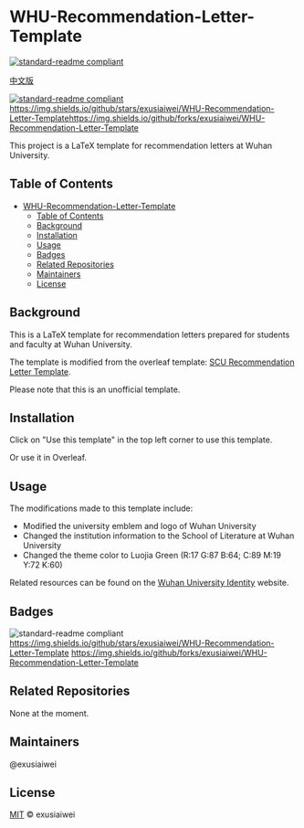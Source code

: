 # WHU-Recommendation-Letter-Template

[![standard-readme compliant](https://img.shields.io/badge/readme%20style-standard-brightgreen.svg?style=flat-square)](https://github.com/RichardLitt/standard-readme)

[中文版](https://github.com/exusiaiwei/WHU-Recommendation-Letter-Template/blob/main/readme_zh.md)

[![standard-readme compliant](https://img.shields.io/badge/readme%20style-standard-brightgreen.svg?style=flat-square)](https://github.com/RichardLitt/standard-readme)<https://img.shields.io/github/stars/exusiaiwei/WHU-Recommendation-Letter-Template><https://img.shields.io/github/forks/exusiaiwei/WHU-Recommendation-Letter-Template>

This project is a LaTeX template for recommendation letters at Wuhan University.

## Table of Contents

- [WHU-Recommendation-Letter-Template](#whu-recommendation-letter-template)
  - [Table of Contents](#table-of-contents)
  - [Background](#background)
  - [Installation](#installation)
  - [Usage](#usage)
  - [Badges](#badges)
  - [Related Repositories](#related-repositories)
  - [Maintainers](#maintainers)
  - [License](#license)

## Background

This is a LaTeX template for recommendation letters prepared for students and faculty at Wuhan University.

The template is modified from the overleaf template: [SCU Recommendation Letter Template](https://www.overleaf.com/latex/templates/scu-recommendation-letter-template/pbjjvmbdvrvj).

Please note that this is an unofficial template.

## Installation

Click on "Use this template" in the top left corner to use this template.

Or use it in Overleaf.

## Usage

The modifications made to this template include:

- Modified the university emblem and logo of Wuhan University
- Changed the institution information to the School of Literature at Wuhan University
- Changed the theme color to Luojia Green (R:17 G:87 B:64; C:89 M:19 Y:72 K:60)

Related resources can be found on the [Wuhan University Identity](https://www.whu.edu.cn/xxgk/wdbs.htm) website.

## Badges

![standard-readme compliant](https://img.shields.io/badge/readme%20style-standard-brightgreen.svg?style=flat-square)
<https://img.shields.io/github/stars/exusiaiwei/WHU-Recommendation-Letter-Template>
<https://img.shields.io/github/forks/exusiaiwei/WHU-Recommendation-Letter-Template>

## Related Repositories

None at the moment.

## Maintainers

@exusiaiwei

## License

[MIT](LICENSE) © exusiaiwei
